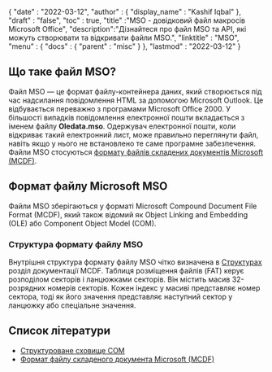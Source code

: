 {
  "date" : "2022-03-12",
  "author" : {
    "display_name" : "Kashif Iqbal"
},
  "draft" : "false",
  "toc" : true,
  "title" :"MSO - довідковий файл макросів Microsoft Office",
  "description":"Дізнайтеся про файл MSO та API, які можуть створювати та відкривати файли MSO.",
  "linktitle" : "MSO",
  "menu" : {
    "docs" : {
      "parent" : "misc"
}
},
  "lastmod" : "2022-03-12"
}

## Що таке файл MSO?

Файл MSO — це формат файлу-контейнера даних, який створюється під час надсилання повідомлення HTML за допомогою Microsoft Outlook. Це відбувається переважно з програмами Microsoft Office 2000. У більшості випадків повідомлення електронної пошти вкладається з іменем файлу **Oledata.mso**. Одержувач електронної пошти, коли відкриває такий електронний лист, може правильно переглянути файл, навіть якщо у нього не встановлено те саме програмне забезпечення. Файли MSO стосуються [формату файлів складених документів Microsoft (MCDF)](https://learn.microsoft.com/en-us/openspecs/windows_protocols/ms-cfb/53989ce4-7b05-4f8d-829b-d08d6148375b).

## Формат файлу Microsoft MSO

Файли MSO зберігаються у форматі Microsoft Compound Document File Format (MCDF), який також відомий як Object Linking and Embedding (OLE) або Component Object Model (COM).

### Структура формату файлу MSO

Внутрішня структура формату файлу MSO чітко визначена в [Структурах](https://learn.microsoft.com/en-us/openspecs/windows_protocols/ms-cfb/28488197-8193-49d7-84d8-dfd692418ccd) розділ документації MCDF. Таблиця розміщення файлів (FAT) керує розподілом секторів і ланцюжками секторів. Він містить масив 32-розрядних номерів секторів. Кожен індекс у масиві представляє номер сектора, тоді як його значення представляє наступний сектор у ланцюжку або спеціальне значення.

## Список літератури

* [Структуроване сховище COM](https://en.wikipedia.org/wiki/COM_Structured_Storage)
* [Формат файлу складеного документа Microsoft (MCDF)](https://learn.microsoft.com/en-us/openspecs/windows_protocols/ms-cfb/53989ce4-7b05-4f8d-829b-d08d6148375b)

